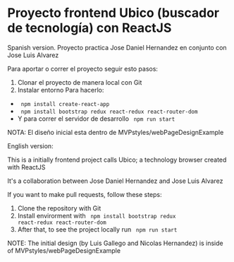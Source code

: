 # Proyecto frontend Ubico (buscador de tecnología) con ReactJS

Spanish version.
Proyecto practica Jose Daniel Hernandez en conjunto con Jose Luis Alvarez

Para aportar o correr el proyecto seguir esto pasos:

1) Clonar el proyecto de manera local con Git
2) Instalar entorno
Para hacerlo:
- <code> npm install create-react-app</code>
- <code> npm install bootstrap redux react-redux react-router-dom </code>
- Y para correr el servidor de desarrollo <code> npm run start </code>

NOTA: El diseño inicial esta dentro de MVPstyles/webPageDesignExample




English version:

This is a initially frontend project calls Ubico; a technology browser created with ReactJS

It's a collaboration between Jose Daniel Hernandez and Jose Luis Alvarez

If you want to make pull requests, follow these steps:
1) Clone the repository with Git
2) Install envirorment with <code> npm install bootstrap redux react-redux react-router-dom </code> 
3) After that, to see the project locally run <code> npm run start </code>

NOTE: The initial design (by Luis Gallego and Nicolas Hernandez) is inside of MVPstyles/webPageDesignExample

